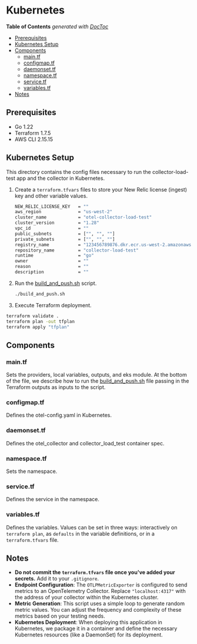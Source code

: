 # Kubernetes

<!-- START doctoc generated TOC please keep comment here to allow auto update -->
<!-- DON'T EDIT THIS SECTION, INSTEAD RE-RUN doctoc TO UPDATE -->
**Table of Contents**  *generated with [DocToc](https://github.com/thlorenz/doctoc)*

- [Prerequisites](#prerequisites)
- [Kubernetes Setup](#kubernetes-setup)
- [Components](#components)
  - [main.tf](#maintf)
  - [configmap.tf](#configmaptf)
  - [daemonset.tf](#daemonsettf)
  - [namespace.tf](#namespacetf)
  - [service.tf](#servicetf)
  - [variables.tf](#variablestf)
- [Notes](#notes)

<!-- END doctoc generated TOC please keep comment here to allow auto update -->

## Prerequisites

- Go 1.22
- Terraform 1.7.5
- AWS CLI 2.15.15

## Kubernetes Setup

This directory contains the config files necessary to run the collector-load-test app and the collector in Kubernetes.

1. Create a `terraform.tfvars` files to store your New Relic license (ingest) key and other variable values.

    ```sh
    NEW_RELIC_LICENSE_KEY   = ""
    aws_region              = "us-west-2"
    cluster_name            = "otel-collector-load-test"
    cluster_version         = "1.28"
    vpc_id                  = ""
    public_subnets          = ["", "", ""]
    private_subnets         = ["", "", ""]
    registry_name           = "123456789876.dkr.ecr.us-west-2.amazonaws.com"
    repository_name         = "collector-load-test"
    runtime                 = "go"
    owner                   = ""
    reason                  = ""
    description             = ""
    ```

2. Run the [build_and_push.sh](build_and_push.sh) script.

    ```sh
    ./build_and_push.sh
    ```

3. Execute Terraform deployment.

  ```sh
  terraform validate .
  terraform plan -out tfplan
  terraform apply "tfplan"
  ```

## Components

### main.tf

Sets the providers, local variables, outputs, and eks module. At the bottom of the file, we describe how to run the [build_and_push.sh](./build_and_push.sh) file passing in the Terraform outputs as inputs to the script.

### configmap.tf

Defines the otel-config.yaml in Kubernetes.

### daemonset.tf

Defines the otel_collector and collector_load_test container spec.

### namespace.tf

Sets the namespace.

### service.tf

Defines the service in the namespace.

### variables.tf

Defines the variables. Values can be set in three ways: interactively on `terraform plan`, as `defaults` in the variable definitions, or in a `terraform.tfvars` file.

## Notes

- **Do not commit the `terraform.tfvars` file once you've added your secrets.** Add it to your `.gitignore`.
- **Endpoint Configuration**: The `OTLPMetricExporter` is configured to send metrics to an OpenTelemetry Collector. Replace `"localhost:4317"` with the address of your collector within the Kubernetes cluster.
- **Metric Generation**: This script uses a simple loop to generate random metric values. You can adjust the frequency and complexity of these metrics based on your testing needs.
- **Kubernetes Deployment**: When deploying this application in Kubernetes, we package it in a container and define the necessary Kubernetes resources (like a DaemonSet) for its deployment.
